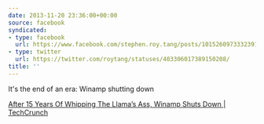 ```yaml
---
date: 2013-11-20 23:36:00+00:00
source: facebook
syndicated:
- type: facebook
  url: https://www.facebook.com/stephen.roy.tang/posts/10152609733323912
- type: twitter
  url: https://twitter.com/roytang/statuses/403306017389150208/
title: ''
---
```


It's the end of an era: Winamp shutting down 

[After 15 Years Of Whipping The Llama’s Ass, Winamp Shuts Down | TechCrunch](https://techcrunch.com/2013/11/20/after-15-years-of-whipping-the-llamas-ass-winamp-shuts-down/)